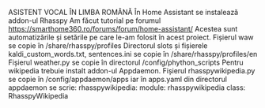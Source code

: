 ASISTENT VOCAL ÎN LIMBA ROMÂNĂ
În Home Assistant se instalează addon-ul Rhasspy
Am făcut tutorial pe forumul https://smarthome360.ro/forums/forum/home-assistant/
Acestea sunt automatizările și setările pe care le-am folosit în acest proiect. 
Fișierul waw se copie în /share/rhasspy/profiles 
Directorul slots și fișierele kaldi_custom_words.txt, sentences.ini se copie în /share/rhasspy/profiles/en 
Fișierul weather.py se copie în directorul /config/phython_scripts 
Pentru wikipedia trebuie instalt addon-ul Appdaemon. Fișierul rhasspywikipedia.py se copie în /config/appdaemon/apps iar în apps.yaml din directorul appdaemon se scrie:
rhasspywikipedia:
  module: rhasspywikipedia 
  class: RhasspyWikipedia
